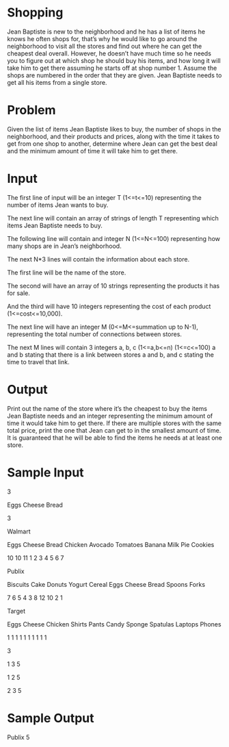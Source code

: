 # Shopping

Jean Baptiste is new to the neighborhood and he has a list of items he knows he often shops for, that’s why he would like to go around the neighborhood to visit all the stores and find out where he can get the cheapest deal overall. However, he doesn’t have much time so he needs you to figure out at which shop he should buy his items, and how long it will take him to get there assuming he starts off at shop number 1. Assume the shops are numbered in the order that they are given.
Jean Baptiste needs to get all his items from a single store.

# Problem

Given the list of items Jean Baptiste likes to buy, the number of shops in the neighborhood, and their products and prices, along with the time it takes to get from one shop to another, determine where Jean can get the best deal and the minimum amount of time it will take him to get there.

# Input

The first line of input will be an integer T (1<=t<=10) representing the number of items Jean wants to buy.

The next line will contain an array of strings of length T representing which items Jean Baptiste needs to buy.

The following line will contain and integer N (1<=N<=100) representing how many shops are in Jean’s neighborhood.

The next N*3 lines will contain the information about each store.

The first line will be the name of the store.

The second will have an array of 10 strings representing the products it has for sale.

And the third will have 10 integers representing the cost of each product (1<=cost<=10,000).

The next line will have an integer M (0<=M<=summation up to N-1), representing the total number of connections between stores.

The next M lines will contain 3 integers a, b, c (1<=a,b<=n) (1<=c<=100) a and b stating that there is a link between stores a and b, and c stating the time to travel that link.

# Output

Print out the name of the store where it’s the cheapest to buy the items Jean Baptiste needs and an integer representing the minimum amount of time it would take him to get there. If there are multiple stores with the same total price, print the one that Jean can get to in the smallest amount of time. It is guaranteed that he will be able to find the items he needs at at least one store.

# Sample Input

3

Eggs Cheese Bread

3

Walmart

Eggs Cheese Bread Chicken Avocado Tomatoes Banana Milk Pie Cookies  

10 10 11 1 2 3 4 5 6 7

Publix

Biscuits Cake Donuts Yogurt Cereal Eggs Cheese Bread Spoons Forks

7 6 5 4 3 8 12 10 2 1

Target

Eggs Cheese Chicken Shirts Pants Candy Sponge Spatulas Laptops Phones

1 1 1 1 1 1 1 1 1 1

3

1 3 5

1 2 5

2 3 5

# Sample Output

Publix 5

